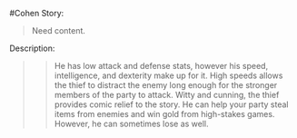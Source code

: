#Cohen
 Story:
>Need content.
 
 Description:
> > He has low attack and defense stats, however his speed, intelligence, and dexterity make up for it. High speeds allows the thief to distract the enemy long enough for the stronger members of the party to attack. Witty and cunning, the thief provides comic relief to the story. He can help your party steal items from enemies and win gold from high-stakes games.  However, he can sometimes lose as well.
 

 


